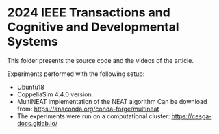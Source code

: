 # 2024 IEEE Transactions and Cognitive and Developmental Systems

This folder presents the source code and the videos of the article.

Experiments performed with the following setup:

- Ubuntu18
- CoppeliaSim 4.4.0 version.
- MultiNEAT implementation of the NEAT algorithm Can be download from: https://anaconda.org/conda-forge/multineat
- The experiments were run on a computational cluster: https://cesga-docs.gitlab.io/
